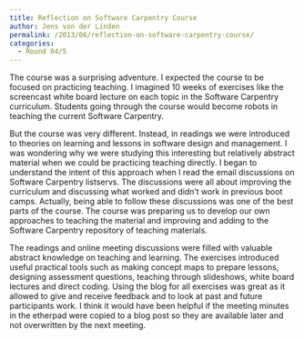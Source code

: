 ```yaml
---
title: Reflection on Software Carpentry Course
author: Jens von der Linden
permalink: /2013/06/reflection-on-software-carpentry-course/
categories:
  - Round 04/5
---
```

The course was a surprising adventure. I expected the course to be focused on practicing teaching. I imagined 10 weeks of exercises like the screencast white board lecture on each topic in the Software Carpentry curriculum. Students going through the course would become robots in teaching the current Software Carpentry.

But the course was very different. Instead, in readings we were introduced to theories on learning and lessons in software design and management. I was wondering why we were studying this interesting but relatively abstract material when we could be practicing teaching directly. I began to understand the intent of this approach when I read the email discussions on Software Carpentry listservs. The discussions were all about improving the curriculum and discussing what worked and didn’t work in previous boot camps. Actually, being able to follow these discussions was one of the best parts of the course. The course was preparing us to develop our own approaches to teaching the material and improving and adding to the Software Carpentry repository of teaching materials.

The readings and online meeting discussions were filled with valuable abstract knowledge on teaching and learning. The exercises introduced useful practical tools such as making concept maps to prepare lessons, designing assessment questions, teaching through slideshows, white board lectures and direct coding. Using the blog for all exercises was great as it allowed to give and receive feedback and to look at past and future participants work. I think it would have been helpful if the meeting minutes in the etherpad were copied to a blog post so they are available later and not overwritten by the next meeting.
